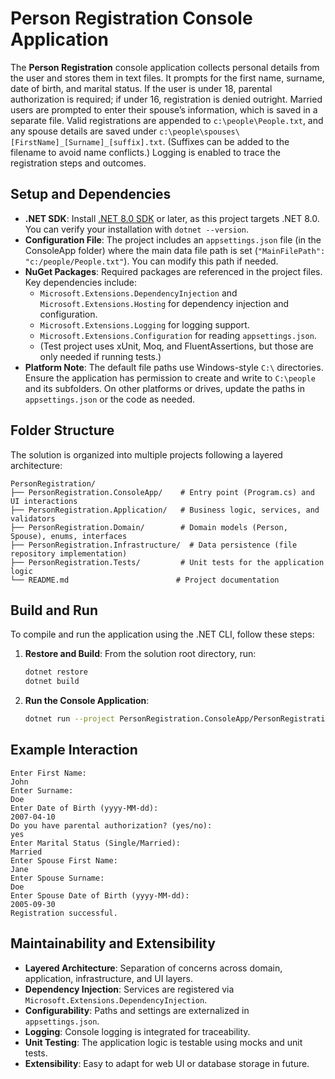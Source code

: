 # Person Registration Console Application

The **Person Registration** console application collects personal details from the user and stores them in text files. It prompts for the first name, surname, date of birth, and marital status. If the user is under 18, parental authorization is required; if under 16, registration is denied outright. Married users are prompted to enter their spouse’s information, which is saved in a separate file. Valid registrations are appended to `c:\people\People.txt`, and any spouse details are saved under `c:\people\spouses\[FirstName]_[Surname]_[suffix].txt`. (Suffixes can be added to the filename to avoid name conflicts.) Logging is enabled to trace the registration steps and outcomes.

## Setup and Dependencies

- **.NET SDK**: Install [.NET 8.0 SDK](https://dotnet.microsoft.com/download) or later, as this project targets .NET 8.0. You can verify your installation with `dotnet --version`.
- **Configuration File**: The project includes an `appsettings.json` file (in the ConsoleApp folder) where the main data file path is set (`"MainFilePath": "c:/people/People.txt"`). You can modify this path if needed.
- **NuGet Packages**: Required packages are referenced in the project files. Key dependencies include:
  - `Microsoft.Extensions.DependencyInjection` and `Microsoft.Extensions.Hosting` for dependency injection and configuration.
  - `Microsoft.Extensions.Logging` for logging support.
  - `Microsoft.Extensions.Configuration` for reading `appsettings.json`.
  - (Test project uses xUnit, Moq, and FluentAssertions, but those are only needed if running tests.)
- **Platform Note**: The default file paths use Windows-style `C:\` directories. Ensure the application has permission to create and write to `C:\people` and its subfolders. On other platforms or drives, update the paths in `appsettings.json` or the code as needed.

## Folder Structure

The solution is organized into multiple projects following a layered architecture:

```
PersonRegistration/
├── PersonRegistration.ConsoleApp/    # Entry point (Program.cs) and UI interactions
├── PersonRegistration.Application/   # Business logic, services, and validators
├── PersonRegistration.Domain/        # Domain models (Person, Spouse), enums, interfaces
├── PersonRegistration.Infrastructure/  # Data persistence (file repository implementation)
├── PersonRegistration.Tests/         # Unit tests for the application logic
└── README.md                        # Project documentation
```

## Build and Run

To compile and run the application using the .NET CLI, follow these steps:

1. **Restore and Build**: From the solution root directory, run:
    ```bash
    dotnet restore
    dotnet build
    ```
2. **Run the Console Application**:
    ```bash
    dotnet run --project PersonRegistration.ConsoleApp/PersonRegistration.ConsoleApp.csproj
    ```

## Example Interaction

```
Enter First Name:
John
Enter Surname:
Doe
Enter Date of Birth (yyyy-MM-dd):
2007-04-10
Do you have parental authorization? (yes/no):
yes
Enter Marital Status (Single/Married):
Married
Enter Spouse First Name:
Jane
Enter Spouse Surname:
Doe
Enter Spouse Date of Birth (yyyy-MM-dd):
2005-09-30
Registration successful.
```

## Maintainability and Extensibility

- **Layered Architecture**: Separation of concerns across domain, application, infrastructure, and UI layers.
- **Dependency Injection**: Services are registered via `Microsoft.Extensions.DependencyInjection`.
- **Configurability**: Paths and settings are externalized in `appsettings.json`.
- **Logging**: Console logging is integrated for traceability.
- **Unit Testing**: The application logic is testable using mocks and unit tests.
- **Extensibility**: Easy to adapt for web UI or database storage in future.
